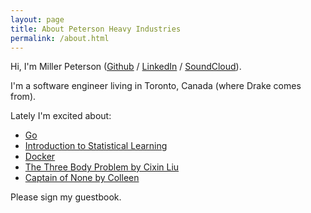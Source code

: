 ```yaml
---
layout: page
title: About Peterson Heavy Industries
permalink: /about.html
---
```


Hi, I'm Miller Peterson ([Github](http://www.github.com/millerpeterson) / [LinkedIn](http://ca.linkedin.com/pub/miller-peterson/28/51b/759/en) / [SoundCloud](http://soundcloud.com/millerpeterson)).

I'm a software engineer living in Toronto, Canada (where Drake comes from).

Lately I'm excited about:

- [Go](https://golang.org/)
- [Introduction to Statistical Learning](http://www-bcf.usc.edu/~gareth/ISL/)
- [Docker](https://hub.docker.com/u/millerpeterson/)
- [The Three Body Problem by Cixin Liu](http://www.amazon.ca/The-Three-Body-Problem-Cixin-Liu/dp/0765377063)
- [Captain of None by Colleen](https://vimeo.com/123892544)

Please sign my guestbook.
